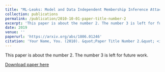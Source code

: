 ```yaml
---
title: "ML-Leaks: Model and Data Independent Membership Inference Attacks and Defenses on Machine Learning Models"
collection: publications
permalink: /publication/2010-10-01-paper-title-number-2
excerpt: 'This paper is about the number 2. The number 3 is left for future work.'
date: 2019
venue: ''
paperurl: 'https://arxiv.org/abs/1806.01246'
citation: 'Your Name, You. (2010). &quot;Paper Title Number 2.&quot; <i>Journal 1</i>. 1(2).'
---
```

This paper is about the number 2. The number 3 is left for future work.

[Download paper here](https://arxiv.org/pdf/1806.01246.pdf)

